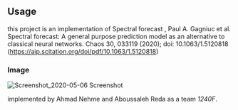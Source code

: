 ## Usage 
this project is an implementation of Spectral forecast , 
Paul A. Gagniuc et al. Spectral forecast: A general purpose prediction model as an alternative to classical neural networks. Chaos 30, 033119 (2020); doi: 10.1063/1.5120818 (https://aip.scitation.org/doi/pdf/10.1063/1.5120818)

### Image
![Screenshot_2020-05-06 Screenshot](https://user-images.githubusercontent.com/40066763/81239792-767bfb00-900e-11ea-97f2-a9400fbc6abb.png)

implemented  by  Ahmad Nehme and Aboussaleh Reda as a team *1240F*.


